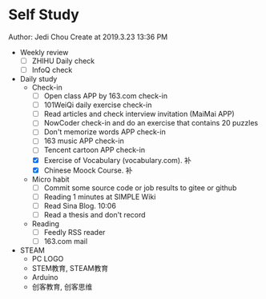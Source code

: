 # Self Study

Author: Jedi Chou
Create at 2019.3.23 13:36 PM

* Weekly review
  -[ ] ZHIHU Daily check
  -[ ] InfoQ check

* Daily study
  * Check-in
    -[ ] Open class APP by 163.com check-in
    -[ ] 101WeiQi daily exercise check-in
    -[ ] Read articles and check interview invitation (MaiMai APP)
    -[ ] NowCoder check-in and do an exercise that contains 20 puzzles
    -[ ] Don't memorize words APP check-in
    -[ ] 163 music APP check-in
    -[ ] Tencent cartoon APP check-in
    -[x] Exercise of Vocabulary (vocabulary.com). 补
    -[x] Chinese Moock Course. 补

  * Micro habit
    -[ ] Commit some source code or job results to gitee or github
    -[ ] Reading 1 minutes at SIMPLE Wiki
    -[ ] Read Sina Blog. 10:06
    -[ ] Read a thesis and don't record

  * Reading
    -[ ] Feedly RSS reader
    -[ ] 163.com mail

* STEAM
  * PC LOGO
  * STEM教育, STEAM教育
  * Arduino
  * 创客教育, 创客思维

